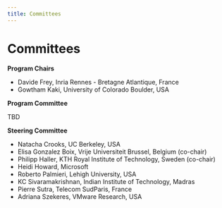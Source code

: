 ```yaml
---
title: Committees
---
```

# Committees

**Program Chairs**

* Davide Frey, Inria Rennes - Bretagne Atlantique, France
* Gowtham Kaki, University of Colorado Boulder, USA


**Program Committee**

TBD

**Steering Committee**
* Natacha Crooks, UC Berkeley, USA
* Elisa Gonzalez Boix, Vrije Universiteit Brussel, Belgium (co-chair)
* Philipp Haller, KTH Royal Institute of Technology, Sweden (co-chair)
* Heidi Howard, Microsoft
* Roberto Palmieri, Lehigh University, USA
* KC Sivaramakrishnan, Indian Institute of Technology, Madras
* Pierre Sutra, Telecom SudParis, France 
* Adriana Szekeres, VMware Research, USA

